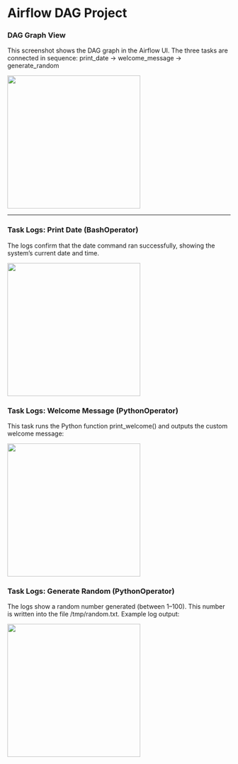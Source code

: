 # Airflow DAG Project
  
### DAG Graph View

This screenshot shows the DAG graph in the Airflow UI. The three tasks are connected in sequence:
print_date → welcome_message → generate_random

<div>
<img src ="https://github.com/user-attachments/assets/45ae741e-1f92-423a-b7aa-413e16e31959" width = 300>

</div>

--- 

### Task Logs: Print Date (BashOperator)

The logs confirm that the date command ran successfully, showing the system’s current date and time.

<div>
<img src ="https://github.com/user-attachments/assets/68becfb9-8b52-4d97-9ddd-31f883b0d453" width = 300>

</div>

### Task Logs: Welcome Message (PythonOperator)

This task runs the Python function print_welcome() and outputs the custom welcome message:
<div>
<img src ="https://github.com/user-attachments/assets/ad539431-284c-4b34-89ff-d12603791c6a" width = 300>

</div>


### Task Logs: Generate Random (PythonOperator)

The logs show a random number generated (between 1–100). This number is written into the file /tmp/random.txt. Example log output:
<div>
<img src ="https://github.com/user-attachments/assets/0e337afb-fd16-47ed-b9b4-59739110164e" width = 300>

</div>

